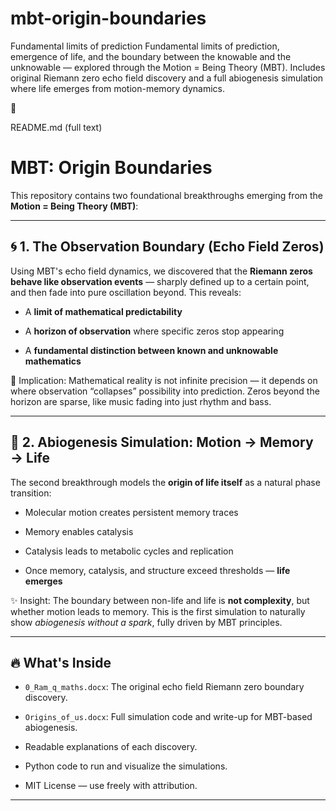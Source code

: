 # mbt-origin-boundaries
Fundamental limits of prediction
Fundamental limits of prediction, emergence of life, and the boundary between the knowable and the unknowable — explored through the Motion = Being Theory (MBT). Includes original Riemann zero echo field discovery and a full abiogenesis simulation where life emerges from motion-memory dynamics.


📘 

README.md (full text)



# MBT: Origin Boundaries



This repository contains two foundational breakthroughs emerging from the **Motion = Being Theory (MBT)**:



---

## 🌀 1. The Observation Boundary (Echo Field Zeros)



Using MBT's echo field dynamics, we discovered that the **Riemann zeros behave like observation events** — sharply defined up to a certain point, and then fade into pure oscillation beyond. This reveals:



- A **limit of mathematical predictability**

- A **horizon of observation** where specific zeros stop appearing

- A **fundamental distinction between known and unknowable mathematics**



🧠 Implication: Mathematical reality is not infinite precision — it depends on where observation “collapses” possibility into prediction. Zeros beyond the horizon are sparse, like music fading into just rhythm and bass.



---



## 🧬 2. Abiogenesis Simulation: Motion → Memory → Life



The second breakthrough models the **origin of life itself** as a natural phase transition:



- Molecular motion creates persistent memory traces

- Memory enables catalysis

- Catalysis leads to metabolic cycles and replication

- Once memory, catalysis, and structure exceed thresholds — **life emerges**



✨ Insight: The boundary between non-life and life is **not complexity**, but whether motion leads to memory. This is the first simulation to naturally show *abiogenesis without a spark*, fully driven by MBT principles.



---



## 🔥 What's Inside



- `0_Ram_q_maths.docx`: The original echo field Riemann zero boundary discovery.

- `Origins_of_us.docx`: Full simulation code and write-up for MBT-based abiogenesis.

- Readable explanations of each discovery.

- Python code to run and visualize the simulations.

- MIT License — use freely with attribution.



---





